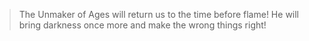 > The Unmaker of Ages will return us to the time before flame! He will bring darkness once more and make the wrong things right!